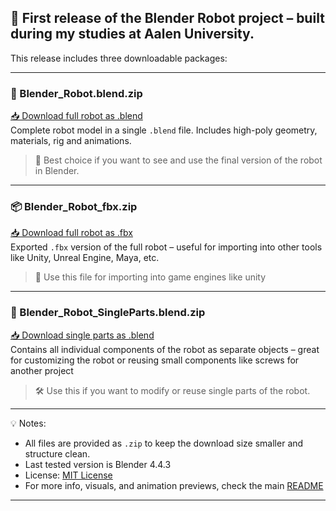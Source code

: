 
## 🎉 First release of the Blender Robot project – built during my studies at Aalen University.

This release includes three downloadable packages:

---

### 🦾 Blender_Robot.blend.zip
[📥 Download full robot as .blend](./Blender_Robot.blend.zip)  
Complete robot model in a single `.blend` file. Includes high-poly geometry, materials, rig and animations.

> 🎨 Best choice if you want to see and use the final version of the robot in Blender.

---

### 📦 Blender_Robot_fbx.zip
[📥 Download full robot as .fbx](./Blender_Robot_fbx.zip)  
Exported `.fbx` version of the full robot – useful for importing into other tools like Unity, Unreal Engine, Maya, etc.

> 🧪 Use this file for importing into game engines like unity

---

### 🧩 Blender_Robot_SingleParts.blend.zip
[📥 Download single parts as .blend](./Blender_Robot_SingleParts.blend.zip)  
Contains all individual components of the robot as separate objects –
great for customizing the robot or reusing small components like screws for another project

> 🛠️ Use this if you want to modify or reuse single parts of the robot.

---

💡 Notes:
- All files are provided as `.zip` to keep the download size smaller and structure clean.
- Last tested version is Blender 4.4.3
- License: [MIT License](../LICENSE)
- For more info, visuals, and animation previews, check the main [README](../README.md)

---